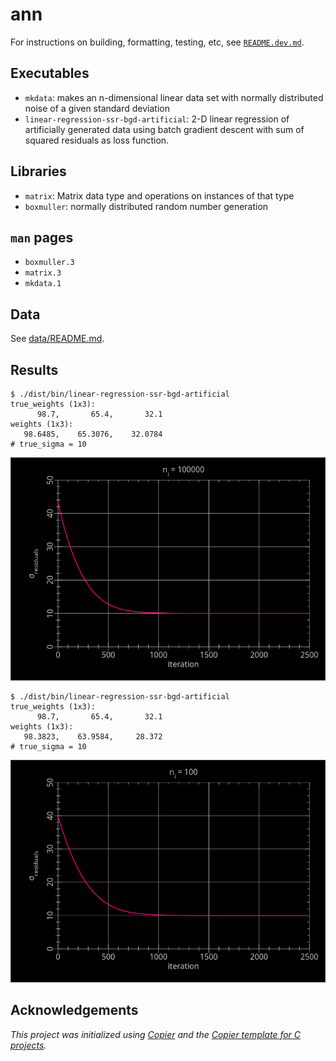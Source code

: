 # ann

For instructions on building, formatting, testing, etc, see [`README.dev.md`](README.dev.md).

## Executables

- `mkdata`: makes an n-dimensional linear data set with normally distributed noise of a given standard deviation
- `linear-regression-ssr-bgd-artificial`: 2-D linear regression of artificially generated data using batch gradient descent with sum of squared residuals as loss function.

## Libraries

- `matrix`: Matrix data type and operations on instances of that type
- `boxmuller`: normally distributed random number generation

## `man` pages

- `boxmuller.3`
- `matrix.3`
- `mkdata.1`

## Data

See [data/README.md](data/README.md).

## Results

```console
$ ./dist/bin/linear-regression-ssr-bgd-artificial
true_weights (1x3):
      98.7,       65.4,       32.1
weights (1x3):
   98.6485,    65.3076,    32.0784
# true_sigma = 10
```

![linear regression result](images/linear-regression-ssr-bgd-artificial-100000.png)

```console
$ ./dist/bin/linear-regression-ssr-bgd-artificial
true_weights (1x3):
      98.7,       65.4,       32.1
weights (1x3):
   98.3823,    63.9584,     28.372
# true_sigma = 10
```

![linear regression result](images/linear-regression-ssr-bgd-artificial-100.png)

## Acknowledgements

_This project was initialized using [Copier](https://pypi.org/project/copier)
and the [Copier template for C projects](https://github.com/jspaaks/copier-template-for-c-projects)._
